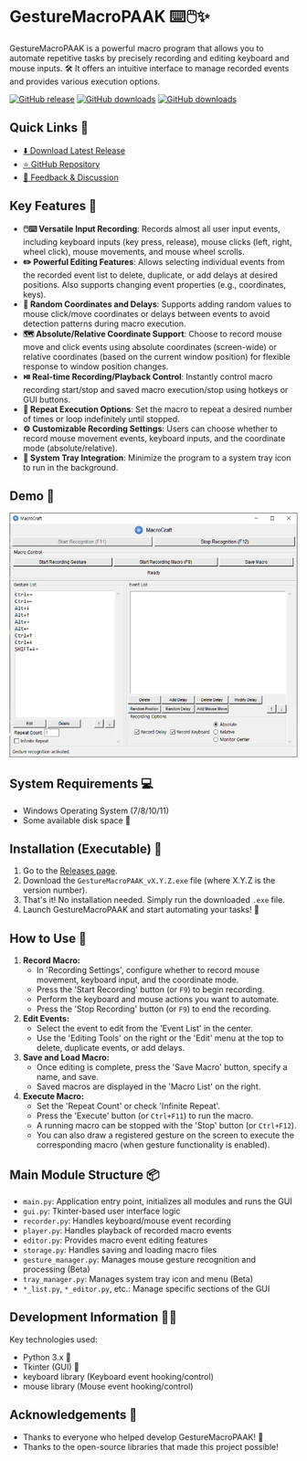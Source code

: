 # GestureMacroPAAK ⌨️🖱️✨

GestureMacroPAAK is a powerful macro program that allows you to automate repetitive tasks by precisely recording and editing keyboard and mouse inputs. 🛠️ It offers an intuitive interface to manage recorded events and provides various execution options.

[![GitHub release](https://img.shields.io/github/release/htpaak/GestureMacroPAAK.svg?logo=github)](https://github.com/htpaak/GestureMacroPAAK/releases/latest)
[![GitHub downloads](https://img.shields.io/github/downloads/htpaak/GestureMacroPAAK/latest/total.svg?logo=github)](https://github.com/htpaak/GestureMacroPAAK/releases/latest)
[![GitHub downloads](https://img.shields.io/github/downloads/htpaak/GestureMacroPAAK/total.svg?logo=github)](https://github.com/htpaak/GestureMacroPAAK/releases)

## Quick Links 🔗

- [⬇️ Download Latest Release](https://github.com/htpaak/GestureMacroPAAK/releases/latest)
- [⭐ GitHub Repository](https://github.com/htpaak/GestureMacroPAAK)
- [💬 Feedback & Discussion](https://github.com/htpaak/GestureMacroPAAK/discussions)

## Key Features 🌟

- **🖱️⌨️ Versatile Input Recording**: Records almost all user input events, including keyboard inputs (key press, release), mouse clicks (left, right, wheel click), mouse movements, and mouse wheel scrolls.
- **✏️ Powerful Editing Features**: Allows selecting individual events from the recorded event list to delete, duplicate, or add delays at desired positions. Also supports changing event properties (e.g., coordinates, keys).
- **🎲 Random Coordinates and Delays**: Supports adding random values to mouse click/move coordinates or delays between events to avoid detection patterns during macro execution.
- **🗺️ Absolute/Relative Coordinate Support**: Choose to record mouse move and click events using absolute coordinates (screen-wide) or relative coordinates (based on the current window position) for flexible response to window position changes.
- **⏯️ Real-time Recording/Playback Control**: Instantly control macro recording start/stop and saved macro execution/stop using hotkeys or GUI buttons.
- **🔄 Repeat Execution Options**: Set the macro to repeat a desired number of times or loop indefinitely until stopped.
- **⚙️ Customizable Recording Settings**: Users can choose whether to record mouse movement events, keyboard inputs, and the coordinate mode (absolute/relative).
- **🚀 System Tray Integration**: Minimize the program to a system tray icon to run in the background.

## Demo 📸

![GestureMacroPAAK Demo](assets/Demo_1.png)
<!-- *(Additional screenshots to be added later)* -->
<!-- ![GestureMacroPAAK Event Editing](assets/Demo_Edit.png) -->

## System Requirements 💻

- Windows Operating System (7/8/10/11)
- Some available disk space 💾

## Installation (Executable) 🚀

1.  Go to the [Releases page](https://github.com/htpaak/GestureMacroPAAK/releases/latest).
2.  Download the `GestureMacroPAAK_vX.Y.Z.exe` file (where X.Y.Z is the version number).
3.  That's it! No installation needed. Simply run the downloaded `.exe` file.
4.  Launch GestureMacroPAAK and start automating your tasks! 🎉

## How to Use 📖

1.  **Record Macro:**
    *   In 'Recording Settings', configure whether to record mouse movement, keyboard input, and the coordinate mode.
    *   Press the 'Start Recording' button (or `F9`) to begin recording.
    *   Perform the keyboard and mouse actions you want to automate.
    *   Press the 'Stop Recording' button (or `F9`) to end the recording.
2.  **Edit Events:**
    *   Select the event to edit from the 'Event List' in the center.
    *   Use the 'Editing Tools' on the right or the 'Edit' menu at the top to delete, duplicate events, or add delays.
3.  **Save and Load Macro:**
    *   Once editing is complete, press the 'Save Macro' button, specify a name, and save.
    *   Saved macros are displayed in the 'Macro List' on the right.
4.  **Execute Macro:**
    *   Set the 'Repeat Count' or check 'Infinite Repeat'.
    *   Press the 'Execute' button (or `Ctrl+F11`) to run the macro.
    *   A running macro can be stopped with the 'Stop' button (or `Ctrl+F12`).
    *   You can also draw a registered gesture on the screen to execute the corresponding macro (when gesture functionality is enabled).

## Main Module Structure 📦

-   `main.py`: Application entry point, initializes all modules and runs the GUI
-   `gui.py`: Tkinter-based user interface logic
-   `recorder.py`: Handles keyboard/mouse event recording
-   `player.py`: Handles playback of recorded macro events
-   `editor.py`: Provides macro event editing features
-   `storage.py`: Handles saving and loading macro files
-   `gesture_manager.py`: Manages mouse gesture recognition and processing (Beta)
-   `tray_manager.py`: Manages system tray icon and menu (Beta)
-   `*_list.py`, `*_editor.py`, etc.: Manage specific sections of the GUI

## Development Information 👨‍💻

Key technologies used:
-   Python 3.x 🐍
-   Tkinter (GUI) 🎨
-   keyboard library (Keyboard event hooking/control)
-   mouse library (Mouse event hooking/control)

## Acknowledgements 🙏

-   Thanks to everyone who helped develop GestureMacroPAAK! 💖
-   Thanks to the open-source libraries that made this project possible!
